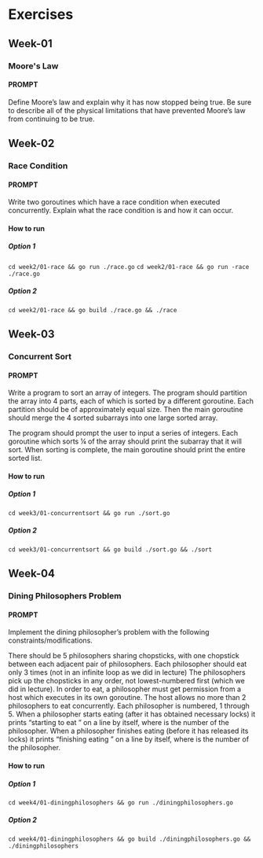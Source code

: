 # Exercises

## Week-01

### Moore's Law

#### PROMPT

Define Moore’s law and explain why it has now stopped being true. Be sure to describe all of the physical limitations that have prevented Moore’s law from continuing to be true.

## Week-02

### Race Condition

#### PROMPT

Write two goroutines which have a race condition when executed concurrently. Explain what the race condition is and how it can occur.

#### How to run

##### Option 1

`cd week2/01-race && go run ./race.go`
`cd week2/01-race && go run -race ./race.go`

##### Option 2

`cd week2/01-race && go build ./race.go && ./race`

## Week-03

### Concurrent Sort

#### PROMPT

Write a program to sort an array of integers. The program should partition the array into 4 parts, each of which is sorted by a different goroutine. Each partition should be of approximately equal size. Then the main goroutine should merge the 4 sorted subarrays into one large sorted array.

The program should prompt the user to input a series of integers. Each goroutine which sorts ¼ of the array should print the subarray that it will sort. When sorting is complete, the main goroutine should print the entire sorted list.

#### How to run

##### Option 1

`cd week3/01-concurrentsort && go run ./sort.go`

##### Option 2

`cd week3/01-concurrentsort && go build ./sort.go && ./sort`

## Week-04

### Dining Philosophers Problem

#### PROMPT

Implement the dining philosopher’s problem with the following constraints/modifications.

There should be 5 philosophers sharing chopsticks, with one chopstick between each adjacent pair of philosophers.
Each philosopher should eat only 3 times (not in an infinite loop as we did in lecture)
The philosophers pick up the chopsticks in any order, not lowest-numbered first (which we did in lecture).
In order to eat, a philosopher must get permission from a host which executes in its own goroutine.
The host allows no more than 2 philosophers to eat concurrently.
Each philosopher is numbered, 1 through 5.
When a philosopher starts eating (after it has obtained necessary locks) it prints “starting to eat <number>” on a line by itself, where <number> is the number of the philosopher.
When a philosopher finishes eating (before it has released its locks) it prints “finishing eating <number>” on a line by itself, where <number> is the number of the philosopher.

#### How to run

##### Option 1

`cd week4/01-diningphilosophers && go run ./diningphilosophers.go`

##### Option 2

`cd week4/01-diningphilosophers && go build ./diningphilosophers.go && ./diningphilosophers`